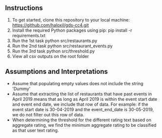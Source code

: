 ## Instructions

1) To get started, clone this repository to your local machine:
   https://github.com/haloxil/gds-cc4.git
2) Install the required Python packages using pip:
   pip install -r requirements.txt
3) Run the 1st task
   python src/restaurants.py
4) Run the 2nd task
   python src/restaurant_events.py
5) Run the 3rd task
   python src/threshold.py
6) View all csv outputs on the root folder

## Assumptions and Interpretations

- Assume that populating empty values does not include the string 'Dummy'
- Assume that extracting the list of restaurants that have past events in April 2019 means that as long as April 2019 is within the event start date and event end date, we include that row of data. For example: if the event start date is 30-04-2019 and the event_end_date is 30-05-2019, we do not filter out this row of data.
- When determining the threshold for the different rating text based on aggregate rating, we find the minimum aggregate rating to be classified as that user text rating.
